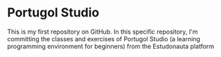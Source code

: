 # Portugol Studio
 This is my first repository on GitHub. 
 In this specific repository, I'm committing the classes and exercises of Portugol Studio (a learning programming environment for beginners) from the Estudonauta platform

